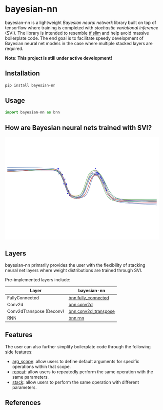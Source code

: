 # bayesian-nn
bayesian-nn is a lightweight *Bayesian neural network* library built on top of tensorflow where training is completed with *stochastic variational inference* (SVI). The library is intended to resemble [tf.slim](https://github.com/tensorflow/tensorflow/tree/master/tensorflow/contrib/slim) and help avoid massive boilerplate code. The end goal is to facilitate speedy development of Bayesian neural net models in the case where multiple stacked layers are required.

**Note: This project is still under active development!**

## Installation
```bash
pip install bayesian-nn
```

## Usage
```python
import bayesian-nn as bnn
```

## How are Bayesian neural nets trained with SVI?
![](assets/bbb_demo.gif)

## Layers
bayesian-nn primarily provides the user with the flexibility of stacking neural net layers where weight distributions are trained through SVI.

Pre-implemented layers include:

Layer | bayesian-nn
------- | --------
FullyConnected | [bnn.fully_connected]()
Conv2d | [bnn.conv2d]()
Conv2dTranspose (Deconv) | [bnn.conv2d_transpose]()
RNN | [bnn.rnn]()

## Features
The user can also further simplify boilerplate code through the following side features:

* [arg_scope](): allow users to define default arguments for specific operations within that scope.
* [repeat](): allow users to repeatedly perform the same operation with the same parameters.
* [stack](): allow users to perform the same operation with different parameters.

## References
